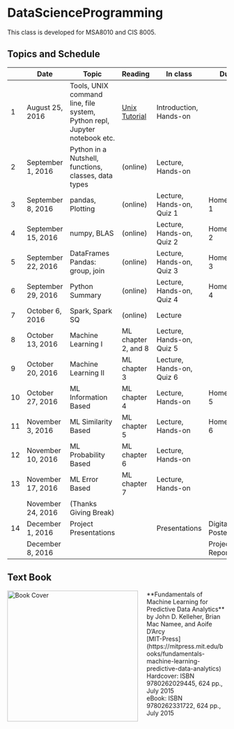 # DataScienceProgramming

This class is developed for MSA8010 and CIS 8005.

## Topics and Schedule

|		|	Date	|	Topic	|	Reading	|	In class	|	Due	|
|---|-------|-------|---------|-----------|-----|
|	1	|	August 25, 2016	|	Tools, UNIX command line, file system, Python repl, Jupyter notebook etc.	|	[Unix Tutorial](http://www.tutorialspoint.com/unix/unix_tutorial.pdf)	|	Introduction, Hands-on	|		|
|	2	|	September 1, 2016	|	Python in a Nutshell, functions, classes, data types	|	(online)	|	Lecture, Hands-on	|		|
|	3	|	September 8, 2016	|	pandas, Plotting	|	(online)	|	Lecture, Hands-on, Quiz 1	|	Homework 1	|
|	4	|	September 15, 2016	|	numpy, BLAS	|	(online)	|	Lecture, Hands-on, Quiz 2	|	Homework 2	|
|	5	|	September 22, 2016	|	DataFrames Pandas: group, join	|	(online)	|	Lecture, Hands-on, Quiz 3	|	Homework 3	|
|	6	|	September 29, 2016	|	Python Summary	|	(online)	|	Lecture, Hands-on, Quiz 4	|	Homework 4	|
|	7	|	October 6, 2016	    |	Spark, Spark SQ	|	(online)	|	Lecture	|		|
|	8	|	October 13, 2016	|	Machine Learning I	|	ML chapter 2, and 8	|	Lecture, Hands-on, Quiz 5	| 	|
|	9	|	October 20, 2016	|	Machine Learning II	|	ML chapter 3      	|	Lecture, Hands-on, Quiz 6	|		|
|	10	|	October 27, 2016	|	ML Information Based	|	ML chapter 4	|	Lecture, Hands-on	|	Homework 5	|
|	11	|	November 3, 2016	|	ML Similarity Based	|	ML chapter 5	|	Lecture, Hands-on	| 	Homework 6|
|	12	|	November 10, 2016	|	ML Probability Based	    |	ML chapter 6	|	Lecture, Hands-on	|	|
|	13	|	November 17, 2016	|	ML Error Based	        |	ML chapter 7	|	Lecture, Hands-on	|	|
|		|	November 24, 2016	|	(Thanks Giving Break)	|                	|		|		|
|	14	|	December 1, 2016	|	Project Presentations	|                   |	Presentations	| Digital Poster |
|		|	December 8, 2016	|	 	|                   |		| Project Report |

## Text Book

<img src="http://machinelearningbook.com/wp-content/uploads/2015/07/FMLPDA_BookCover.jpg" alt="Book Cover" style="width: 300px; float: left; margin-right: 20px;"/>
**Fundamentals of Machine Learning for Predictive Data Analytics** <br />
by John D. Kelleher, Brian Mac Namee, and Aoife D’Arcy<br />
[MIT-Press](https://mitpress.mit.edu/books/fundamentals-machine-learning-predictive-data-analytics)<br />
Hardcover: ISBN 9780262029445, 624 pp., July 2015<br />
eBook:  ISBN 9780262331722, 624 pp., July 2015
